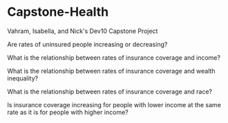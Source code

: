 # Capstone-Health
Vahram, Isabella, and Nick's Dev10 Capstone Project

Are rates of uninsured people increasing or decreasing?

What is the relationship between rates of insurance coverage and income?

What is the relationship between rates of insurance coverage and wealth inequality?

What is the relationship between rates of insurance coverage and race?

Is insurance coverage increasing for people with lower income at the same rate as it is for people with higher income?
